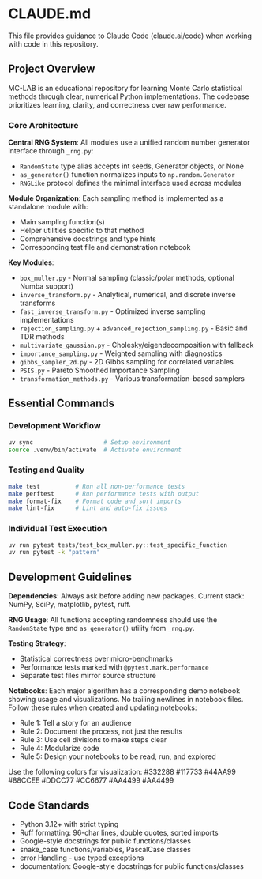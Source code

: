 # CLAUDE.md

This file provides guidance to Claude Code (claude.ai/code) when working with code in this repository.

## Project Overview

MC-LAB is an educational repository for learning Monte Carlo statistical methods through clear, numerical Python implementations. The codebase prioritizes learning, clarity, and correctness over raw performance.

### Core Architecture

**Central RNG System**: All modules use a unified random number generator interface through `_rng.py`:

- `RandomState` type alias accepts int seeds, Generator objects, or None
- `as_generator()` function normalizes inputs to `np.random.Generator`
- `RNGLike` protocol defines the minimal interface used across modules

**Module Organization**: Each sampling method is implemented as a standalone module with:

- Main sampling function(s)
- Helper utilities specific to that method
- Comprehensive docstrings and type hints
- Corresponding test file and demonstration notebook

**Key Modules**:

- `box_muller.py` - Normal sampling (classic/polar methods, optional Numba support)
- `inverse_transform.py` - Analytical, numerical, and discrete inverse transforms
- `fast_inverse_transform.py` - Optimized inverse sampling implementations  
- `rejection_sampling.py` + `advanced_rejection_sampling.py` - Basic and TDR methods
- `multivariate_gaussian.py` - Cholesky/eigendecomposition with fallback
- `importance_sampling.py` - Weighted sampling with diagnostics
- `gibbs_sampler_2d.py` - 2D Gibbs sampling for correlated variables
- `PSIS.py` - Pareto Smoothed Importance Sampling
- `transformation_methods.py` - Various transformation-based samplers

## Essential Commands

### Development Workflow

```bash
uv sync                    # Setup environment
source .venv/bin/activate  # Activate environment
```

### Testing and Quality

```bash
make test          # Run all non-performance tests
make perftest      # Run performance tests with output
make format-fix    # Format code and sort imports
make lint-fix      # Lint and auto-fix issues
```

### Individual Test Execution

```bash
uv run pytest tests/test_box_muller.py::test_specific_function
uv run pytest -k "pattern"
```

## Development Guidelines

**Dependencies**: Always ask before adding new packages. Current stack: NumPy, SciPy, matplotlib, pytest, ruff.

**RNG Usage**: All functions accepting randomness should use the `RandomState` type and `as_generator()` utility from `_rng.py`.

**Testing Strategy**:

- Statistical correctness over micro-benchmarks
- Performance tests marked with `@pytest.mark.performance`
- Separate test files mirror source structure

**Notebooks**: Each major algorithm has a corresponding demo notebook showing usage and visualizations. No trailing newlines in notebook files. Follow these rules when created and updating notebooks:

- Rule 1: Tell a story for an audience
- Rule 2: Document the process, not just the results
- Rule 3: Use cell divisions to make steps clear
- Rule 4: Modularize code
- Rule 5: Design your notebooks to be read, run, and explored

Use the following colors for visualization:
#332288
#117733
#44AA99
#88CCEE
#DDCC77
#CC6677
#AA4499
#AA4499


## Code Standards

- Python 3.12+ with strict typing
- Ruff formatting: 96-char lines, double quotes, sorted imports
- Google-style docstrings for public functions/classes
- snake_case functions/variables, PascalCase classes
- error Handling - use typed exceptions
- documentation: Google-style docstrings for public functions/classes
  